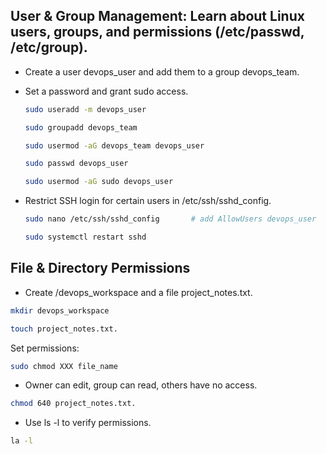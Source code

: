 ## User & Group Management: Learn about Linux users, groups, and permissions (/etc/passwd, /etc/group).

-  Create a user devops_user and add them to a group devops_team.
-  Set a password and grant sudo access.
  
   ```bash
   sudo useradd -m devops_user
   ```

   ```bash
   sudo groupadd devops_team
   ```

   ```bash
   sudo usermod -aG devops_team devops_user
   ```

   ```bash
   sudo passwd devops_user
   ```

   ```bash
   sudo usermod -aG sudo devops_user
   ```

- Restrict SSH login for certain users in /etc/ssh/sshd_config.
 
   ```bash
   sudo nano /etc/ssh/sshd_config       # add AllowUsers devops_user
   ```

   ```bash
   sudo systemctl restart sshd
   ```



## File & Directory Permissions

- Create /devops_workspace and a file project_notes.txt.

```bash
mkdir devops_workspace
```

```bash
touch project_notes.txt.
```
Set permissions:

```bash
sudo chmod XXX file_name
```
- Owner can edit, group can read, others have no access.
```bash
chmod 640 project_notes.txt.
```

- Use ls -l to verify permissions.
```bash
la -l
```

